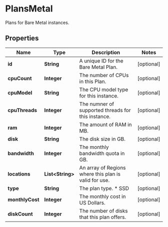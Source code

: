

# PlansMetal

Plans for Bare Metal instances.

## Properties

| Name | Type | Description | Notes |
|------------ | ------------- | ------------- | -------------|
|**id** | **String** | A unique ID for the Bare Metal Plan. |  [optional] |
|**cpuCount** | **Integer** | The number of CPUs in this Plan. |  [optional] |
|**cpuModel** | **String** | The CPU model type for this instance. |  [optional] |
|**cpuThreads** | **Integer** | The numner of supported threads for this instance. |  [optional] |
|**ram** | **Integer** | The amount of RAM in MB. |  [optional] |
|**disk** | **String** | The disk size in GB. |  [optional] |
|**bandwidth** | **Integer** | The monthly bandwidth quota in GB. |  [optional] |
|**locations** | **List&lt;String&gt;** | An array of Regions where this plan is valid for use. |  [optional] |
|**type** | **String** | The plan type.  * SSD |  [optional] |
|**monthlyCost** | **Integer** | The monthly cost in US Dollars. |  [optional] |
|**diskCount** | **Integer** | The number of disks that this plan offers. |  [optional] |



